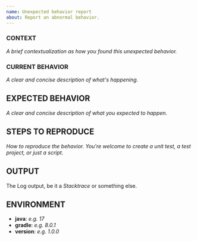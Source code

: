 ```yaml
---
name: Unexpected behavior report
about: Report an abnormal behavior.
---
```


### CONTEXT
_A brief contextualization as how you found this unexpected behavior._

### CURRENT BEHAVIOR
_A clear and concise description of what's happening._

## EXPECTED BEHAVIOR
_A clear and concise description of what you expected to happen._

## STEPS TO REPRODUCE
_How to reproduce the behavior.
You're welcome to create a unit test, a test project, or just a script._

## OUTPUT
The Log output, be it a _Stacktrace_ or something else. 

## ENVIRONMENT
 - **java**: _e.g. 17_
 - **gradle**: _e.g. 8.0.1_
 - **version**: _e.g. 1.0.0_
